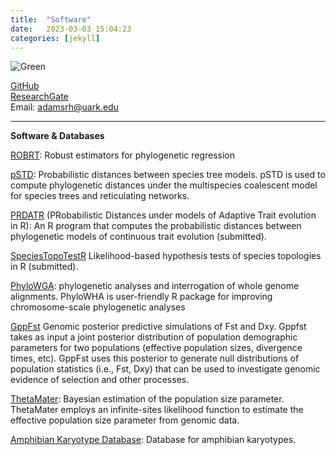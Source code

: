 ```yaml
---
title:  "Software"
date:   2023-03-03 15:04:23
categories: [jekyll]
---
```


![Green](Green.jpg)

[GitHub](https://github.com/radamsRHA )  
[ResearchGate](https://www.researchgate.net/profile/Richard_Adams34)  
Email: adamsrh@uark.edu


------------------------------------------------------------------------------------------------------

__Software & Databases__


 [ROBRT](https://github.com/radamsRHA/ROBRT): Robust estimators for phylogenetic regression
 
 [pSTD](https://github.com/radamsRHA/PSTDistanceR): Probabilistic distances between species tree models. pSTD is used to compute phylogenetic distances under the multispecies coalescent model for species trees and reticulating networks. 
  
 [PRDATR](https://github.com/radamsRHA/PRDATR) (PRobabilistic Distances under models of Adaptive Trait evolution in R): An R program that computes the probabilistic distances between phylogenetic models of continuous trait evolution (submitted). 

 [SpeciesTopoTestR](https://github.com/radamsRHA/SpeciesTopoTestR) Likelihood-based hypothesis tests of species topologies in R (submitted). 

  [PhyloWGA](https://github.com/radamsRHA/PhyloWGA): phylogenetic analyses and interrogation of whole genome alignments. PhyloWHA is user-friendly R package for improving chromosome-scale phylogenetic analyses
 
 [GppFst](https://github.com/radamsRHA/GppFst) Genomic posterior predictive simulations of Fst and Dxy. Gppfst takes as input a joint posterior distribution of population demographic parameters for two populations (effective population sizes, divergence times, etc). GppFst uses this posterior to generate null distributions of population statistics (i.e., Fst, Dxy) that can be used to investigate genomic evidence of selection and other processes.  
 
 [ThetaMater](https://github.com/radamsRHA/ThetaMater): Bayesian estimation of the population size parameter. ThetaMater employs an infinite-sites likelihood function to estimate the effective population size parameter from genomic data. 
 
 [Amphibian Karyotype Database](https://evobir.shinyapps.io/AmphibianDB/): Database for amphibian karyotypes. 


